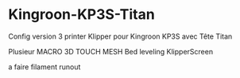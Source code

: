 # Kingroon-KP3S-Titan
Config version 3 printer Klipper pour Kingroon KP3S avec Tête Titan

Plusieur MACRO
3D TOUCH
MESH Bed leveling
KlipperScreen

a faire filament runout
